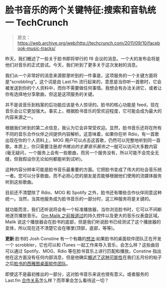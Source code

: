 # 脸书音乐的两个关键特征:搜索和音轨统一 TechCrunch

> 原文：<https://web.archive.org/web/http://techcrunch.com/2011/09/10/facebook-music-tracks/>

昨天，我们概述了一些关于脸书即将举行的 f8 会议的消息。一个大的发布会将是他们对音乐的正式尝试。今天，我们听到了更多关于这次发射的消息。

我们从一个非常好的消息来源那里听到的一件事是，这项服务的一个关键方面将是“scrobbling”。这个词是由 Last.fm 流行起来的，意思是当你听一首歌时，它会被发送到你的个人资料中，而你不需要做任何事情。我想会有办法关闭它，或者让你有选择地分享歌曲，但这是这项服务的关键。

并不是说音乐到档案的后功能应该是令人惊讶的。脸书的核心功能是 feed，现在音乐会让它更加强大。事实上，根据脸书音乐的受欢迎程度，它可能会成为最大的内容来源之一。

根据我们听到的第二点信息，我认为它会非常受欢迎。显然，脸书音乐还将在所有不同的音乐合作伙伴之间提供内容解析。这意味着，如果你在听 Rdio，有一首歌出现在你的个人资料上，MOG 用户可以点击这首歌，仍然可以完整地听到同一首歌。本质上，你只需要注册*脸书推出的主要音乐服务之一*就可以访问大多数内容(毫无疑问，一个服务上会有一些歌曲，而另一个服务没有，所以可能不会完全无缝，但我假设你无论如何都能听到试听)。

这种内容分辨率可能是脸书音乐最重要的方面。它把脸书变成了伟大的社会音乐统一者。您可以分享歌曲，而不必担心您的朋友是否能够根据他们使用的流媒体服务听到这些歌曲。

目前还不清楚除了 Rdio、MOG 和 Spotify 之外，脸书还有哪些合作伙伴同意这种统一。当然，当其他服务成为脸书音乐的一部分时，这三种服务将是关键的。

就功能而言，我们还听说将会有一个标准播放器，当你浏览脸书时，它可以不间断地逐页播放音乐。 [Om Malik 之前报道过](https://web.archive.org/web/20230205014228/http://gigaom.com/2011/06/19/revealed-facebook%E2%80%99s-music-plans-involve-spotify-others/)的持久控件以及更大的音乐仪表盘区域。Malik 说这个播放器会在脸书的底部，但是我们听说脸书已经测试了这个播放器的变体，所以现在还不清楚它会在哪里(顶部，底部，等等)。

**更新**:脸书的 Josh Constine 有一个有趣的[想法](https://web.archive.org/web/20230205014228/https://twitter.com/joshconstine/status/112622897742356480):如果脸书的桌面软件团队正在开发一个 scrobbler，它也可以和 iTunes 一起工作来导入音乐，会怎么样？这些曲目可以通过 Spotify、MOG、Rdio 等在脸书音乐上进行匹配和播放。Constine 指出他在这方面没有任何内部消息，但是他确实[概述了这种可能性](https://web.archive.org/web/20230205014228/http://www.insidefacebook.com/2011/05/28/desktop-software-media/)在我们五月份的帖子之后[脸书的西雅图桌面软件团队](https://web.archive.org/web/20230205014228/https://techcrunch.com/2011/05/27/facebook-desktop/)。

即使这不是最初推出的一部分，这对脸书音乐来说也很有意义。或者服务的 Last.fm [合作关系](https://web.archive.org/web/20230205014228/https://twitter.com/joshconstine/status/112624361831284736)怎么样？而苹果会怎么看待这一切？
